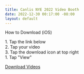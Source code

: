 ```yaml
---
title: Canlis NYE 2022 Video Booth
date: 2022-12-30 00:17:00 -08:00
layout: default
---
```


<p class="Caption">How to Download (iOS)</p>

<p class="mb0 pb0">
1. Tap the link below<br>
2. Tap your video<br>
3. Tap the download icon at top right<br>
1. Tap "View"<br>

</p>
<p class="mt3 mb2 pb0"><a class="Button NoLine Caption" href="https://drive.google.com/drive/u/0/mobile/folders/1eL69CrsuZdAYt0OC05h7NWYiuBxH_awa?usp=sharing&sort=15&direction=d
https://drive.google.com/drive/u/0/mobile/folders/1eL69CrsuZdAYt0OC05h7NWYiuBxH_awa?usp=sharing&sort=15&direction=d" target="_blank">Download Videos</a></p>
